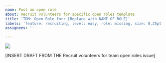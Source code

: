 ```yaml
---
name: Post an open role
about: Recruit volunteers for specific open roles template
title: 'TDM: Open Role for: [Replace with NAME OF ROLE]'
labels: 'feature: recruiting, level: easy, role: missing, size: 0.25pt'
assignees: ''

---
```


<img src="https://www.hackforla.org/assets/images/projects/tdm-calculator.jpg">

[INSERT DRAFT FROM THE Recruit volunteers for team open roles issue]
